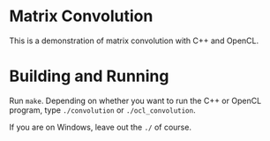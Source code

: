 # Matrix Convolution

This is a demonstration of matrix convolution with C++ and OpenCL.

# Building and Running

Run `make`.
Depending on whether you want to run the C++ or OpenCL program, type
`./convolution` or `./ocl_convolution`.

If you are on Windows, leave out the `./` of course.
